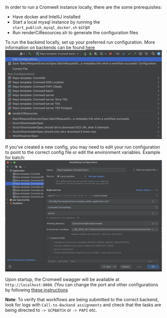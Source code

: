 In order to run a Cromwell instance locally, there are the some prerequisites:
- Have docker and IntelliJ installed
- Start a local mysql instance by running the `start_publish_mysql_docker.sh` script
- Run renderCiResources.sh to generate the configuration files

To run the backend locally, set up your preferred run configuration. 
More information on backends can be found [here](Backend.md)
![](select-run-config.png)

If you've created a new config, you may need to edit your run configuration to point to the correct config file or edit the environment variables.
Example for batch:
![](edit-run-config.png)


Upon startup, the Cromwell swagger will be available at `http://localhost:8000`.
(You can change the port and other configurations by following [these instructions](../Configuring.md)

**Note**: To verify that workflows are being submitted to the correct backend, look for logs  with `Call-to-Backend assignments` and check that the tasks are being directed to `-> GCPBATCH` or `-> PAPI` etc.